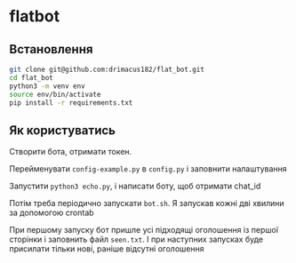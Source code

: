 # flatbot

## Встановлення
```sh
git clone git@github.com:drimacus182/flat_bot.git
cd flat_bot
python3 -m venv env
source env/bin/activate
pip install -r requirements.txt
```

## Як користуватись 
Створити бота, отримати токен.

Перейменувати ```config-example.py``` в ```config.py``` і заповнити налаштування

Запустити ```python3 echo.py```, і написати боту, щоб отримати chat_id

Потім треба періодично запускати ```bot.sh```. Я запускав кожні дві хвилини за допомогою crontab

При першому запуску бот пришле усі підходящі оголошення із першої сторінки і заповнить файл ```seen.txt```. 
І при наступних запусках буде присилати тільки нові, раніше відсутні оголошення

